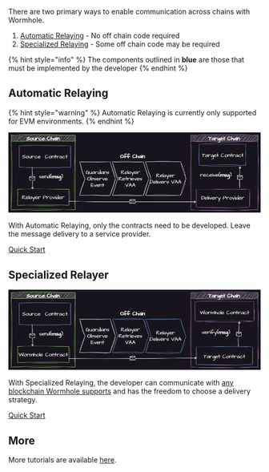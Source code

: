 There are two primary ways to enable communication across chains with Wormhole.

1) [Automatic Relaying](#automatic-relaying) - No off chain code required
2) [Specialized Relaying](#specialized-relayer) - Some off chain code may be required


{% hint style="info" %}
The components outlined in **blue** are those that must be implemented by the developer 
{% endhint %}

## Automatic Relaying

{% hint style="warning" %}
Automatic Relaying is currently only supported for EVM environments.
{% endhint %}

![Automatic Relayer](../.gitbook/assets/auto-relayer.png)

With Automatic Relaying, only the contracts need to be developed. Leave the message delivery to a service provider. 

[Quick Start](./automatic-relayer.md)


## Specialized Relayer

![Specialized Relayer](../.gitbook/assets/specialized-relayer.png)

With Specialized Relaying, the developer can communicate with [any blockchain Wormhole supports](../reference/environments/README.md#blockchains-supported) and has the freedom to choose a delivery strategy. 

[Quick Start](./specialized-relayer.md)

## More

More tutorials are available [here](../tutorials/README.md).